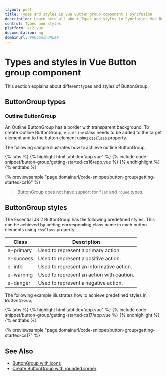 ```yaml
---
layout: post
title: Types and styles in Vue Button group component | Syncfusion
description: Learn here all about Types and styles in Syncfusion Vue Button group component of Syncfusion Essential JS 2 and more.
control: Types and styles 
platform: ej2-vue
documentation: ug
domainurl: ##DomainURL##
---
```


# Types and styles in Vue Button group component

This section explains about different types and styles of ButtonGroup.

## ButtonGroup types

### Outline ButtonGroup

An Outline ButtonGroup has a border with transparent background. To create Outline ButtonGroup, `e-outline` class needs to be added to the target element and to the button element using [`cssClass`](https://ej2.syncfusion.com/vue/documentation/api/button#cssclass) property.

The following sample illustrates how to achieve outline ButtonGroup,

{% tabs %}
{% highlight html tabtitle="app.vue" %}
{% include code-snippet/button-group/getting-started-cs16/app.vue %}
{% endhighlight %}
{% endtabs %}
        
{% previewsample "page.domainurl/code-snippet/button-group/getting-started-cs16" %}

> ButtonGroup does not have support for `flat` and `round` types.

## ButtonGroup styles

The Essential JS 2 ButtonGroup has the following predefined styles. This can be achieved by adding corresponding class name in each button elements using `cssClass` property.

| Class | Description |
| -------- | -------- |
| e-primary | Used to represent a primary action. |
| e-success | Used to represent a positive action. |
| e-info |  Used to represent an informative action. |
| e-warning | Used to represent an action with caution. |
| e-danger | Used to represent a negative action. |

The following example illustrates how to achieve predefined styles in ButtonGroup,

{% tabs %}
{% highlight html tabtitle="app.vue" %}
{% include code-snippet/button-group/getting-started-cs17/app.vue %}
{% endhighlight %}
{% endtabs %}
        
{% previewsample "page.domainurl/code-snippet/button-group/getting-started-cs17" %}

## See Also

* [ButtonGroup with icons](./how-to/create-buttongroup-with-icons)
* [Create ButtonGroup with rounded corner](./how-to/create-buttongroup-with-rounded-corner)